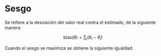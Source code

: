 # Sesgo

Se refiere a la desviación del valor real contra el estimado, de la siguiente manera:

$$\mathrm{bias}(\theta) =\sum_i\left(\theta_i-\hat{\theta}_i\right)$$

Cuando el sesgo se maximiza se obtiene la siguiente igualdad:

